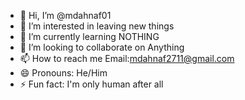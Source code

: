 - 👋 Hi, I’m @mdahnaf01
- 👀 I’m interested in leaving new things
- 🌱 I’m currently learning NOTHING
- 💞️ I’m looking to collaborate on Anything
- 📫 How to reach me Email:mdahnaf2711@gmail.com 
- 😄 Pronouns: He/Him
- ⚡ Fun fact: I'm only human after all

<!---
mdahnaf01/mdahnaf01 is a ✨ special ✨ repository because its `README.md` (this file) appears on your GitHub profile.
You can click the Preview link to take a look at your changes.
--->
